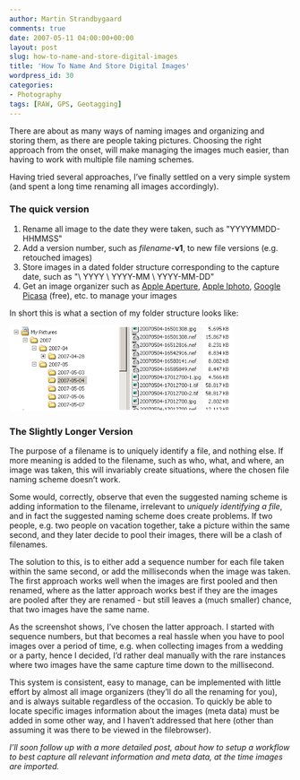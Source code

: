 ```yaml
---
author: Martin Strandbygaard
comments: true
date: 2007-05-11 04:00:00+00:00
layout: post
slug: how-to-name-and-store-digital-images
title: 'How To Name And Store Digital Images'
wordpress_id: 30
categories:
- Photography
tags: [RAW, GPS, Geotagging]
---
```


There are about as many ways of naming images and organizing and storing them, as there are people taking pictures. Choosing the right approach from the onset, will make managing the images much easier, than having to work with multiple file naming schemes.

Having tried several approaches, I’ve finally settled on a very simple system (and spent a long time renaming all images accordingly).

### The quick version 

  1. Rename all image to the date they were taken, such as "YYYYMMDD-HHMMSS"
  2. Add a version number, such as _filename_-**v1**, to new file versions (e.g. retouched images)
  3. Store images in a dated folder structure corresponding to the capture date, such as "\\ YYYY \ YYYY-MM \ YYYY-MM-DD"
  4. Get an image organizer such as [Apple Aperture](http://www.apple.com/aperture/), [Apple Iphoto](http://www.apple.com/iphto/), [Google Picasa](http://picasa.google.com/) (free), etc. to manage your images

In short this is what a section of my folder structure looks like:

![](/images/2007-05-11-how-to-name-and-store-digital-images/folder-structure-1.png)

### The Slightly Longer Version

The purpose of a filename is to uniquely identify a file, and nothing else. If more meaning is added to the filename, such as who, what, and where, an image was taken, this will invariably create situations, where the chosen file naming scheme doesn’t work. 

Some would, correctly, observe that even the suggested naming scheme is adding information to the filename, irrelevant to _uniquely identifying a file_, and in fact the suggested naming scheme does create problems. If two people, e.g. two people on vacation together, take a picture within the same second, and they later decide to pool their images, there will be a clash of filenames. 

The solution to this, is to either add a sequence number for each file taken within the same second, or add the milliseconds when the image was taken. The first approach works well when the images are first pooled and then renamed, where as the latter approach works best if they are the images are pooled after they are renamed - but still leaves a (much smaller) chance, that two images have the same name. 

As the screenshot shows, I’ve chosen the latter approach. I started with sequence numbers, but that becomes a real hassle when you have to pool images over a period of time, e.g. when collecting images from a wedding or a party, hence I decided, I’d rather deal manually with the rare instances where two images have the same capture time down to the millisecond.

This system is consistent, easy to manage, can be implemented with little effort by almost all image organizers (they’ll do all the renaming for you), and is always suitable regardless of the occasion. To quickly be able to locate specific images information about the images (meta data) must be added in some other way, and I haven’t addressed that here (other than assuming it was there to be viewed in the filebrowser). 

_I’ll soon follow up with a more detailed post, about how to setup a workflow to best capture all relevant information and meta data, at the time images are imported._

